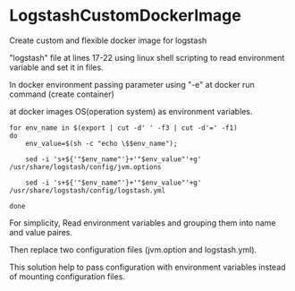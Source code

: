 # LogstashCustomDockerImage
Create custom and flexible docker image for logstash

"logstash" file at lines 17-22 using linux shell scripting to read environment variable and set it in files.

In docker environment passing parameter using "-e" at docker run  command (create container) 

at docker images OS(operation system) as environment variables.

``` shell script
for env_name in $(export | cut -d' ' -f3 | cut -d'=' -f1)
do
	env_value=$(sh -c "echo \$$env_name");
	
	sed -i 's+${'"$env_name"'}+'"$env_value"'+g' /usr/share/logstash/config/jvm.options
	
	sed -i 's+${'"$env_name"'}+'"$env_value"'+g' /usr/share/logstash/config/logstash.yml
	
done
```

For simplicity, Read environment variables and grouping them into  name and value paires. 

Then replace two configuration files (jvm.option and logstash.yml).

This solution help to pass configuration with environment variables instead of mounting configuration files.
